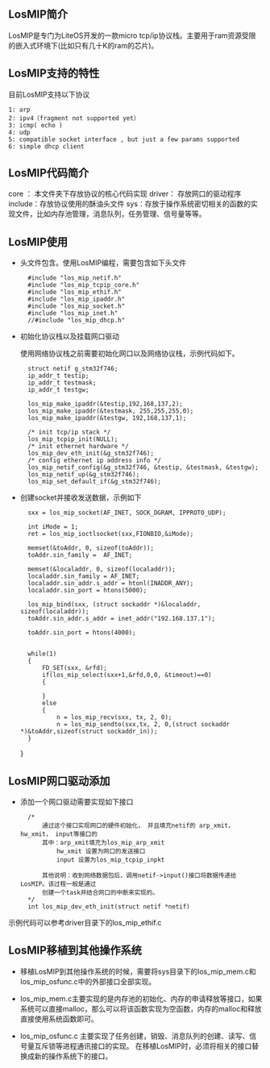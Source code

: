 ## LosMIP简介
LosMIP是专门为LiteOS开发的一款micro tcp/ip协议栈。主要用于ram资源受限的嵌入式环境下(比如只有几十K的ram的芯片)。

## LosMIP支持的特性

目前LosMIP支持以下协议

    1: arp
    2: ipv4（fragment not supported yet）
    3: icmp( echo )
    4: udp
    5: compatible socket interface , but just a few params supported
    6: simple dhcp client

## LosMIP代码简介

core ： 本文件夹下存放协议的核心代码实现
driver： 存放网口的驱动程序
include：存放协议使用的酥油头文件
sys：存放于操作系统密切相关的函数的实现文件，比如内存池管理，消息队列，任务管理、信号量等等。


## LosMIP使用
- 头文件包含。使用LosMIP编程，需要包含如下头文件
		
		#include "los_mip_netif.h"
		#include "los_mip_tcpip_core.h"
		#include "los_mip_ethif.h"
		#include "los_mip_ipaddr.h"
		#include "los_mip_socket.h"
		#include "los_mip_inet.h"
		//#include "los_mip_dhcp.h"

- 初始化协议栈以及挂载网口驱动

  使用网络协议栈之前需要初始化网口以及网络协议栈，示例代码如下。

		struct netif g_stm32f746;
		ip_addr_t testip;
		ip_addr_t testmask;
		ip_addr_t testgw;
    
		los_mip_make_ipaddr(&testip,192,168,137,2);
		los_mip_make_ipaddr(&testmask, 255,255,255,0);
		los_mip_make_ipaddr(&testgw, 192,168,137,1);
    
		/* init tcp/ip stack */
		los_mip_tcpip_init(NULL);
		/* init ethernet hardware */
		los_mip_dev_eth_init(&g_stm32f746);
		/* config ethernet ip address info */
		los_mip_netif_config(&g_stm32f746, &testip, &testmask, &testgw);
		los_mip_netif_up(&g_stm32f746);
		los_mip_set_default_if(&g_stm32f746);

- 创建socket并接收发送数据，示例如下

		sxx = los_mip_socket(AF_INET, SOCK_DGRAM, IPPROTO_UDP); 

		int iMode = 1;  
		ret = los_mip_ioctlsocket(sxx,FIONBIO,&iMode); 
    
		memset(&toAddr, 0, sizeof(toAddr));
		toAddr.sin_family =  AF_INET;

		memset(&localaddr, 0, sizeof(localaddr));
		localaddr.sin_family = AF_INET;
		localaddr.sin_addr.s_addr = htonl(INADDR_ANY);
		localaddr.sin_port = htons(5000);
	
		los_mip_bind(sxx, (struct sockaddr *)&localaddr, sizeof(localaddr));
		toAddr.sin_addr.s_addr = inet_addr("192.168.137.1");

		toAddr.sin_port = htons(4000);
    

		while(1)
		{
    		FD_SET(sxx, &rfd);
			if(los_mip_select(sxx+1,&rfd,0,0, &timeout)==0)
			{
            
			}
			else
			{
				n = los_mip_recv(sxx, tx, 2, 0);
				n = los_mip_sendto(sxx,tx, 2, 0,(struct sockaddr *)&toAddr,sizeof(struct sockaddr_in));
        }
    }

## LosMIP网口驱动添加

- 添加一个网口驱动需要实现如下接口

		/* 
			通过这个接口实现网口的硬件初始化， 并且填充netif的 arp_xmit，hw_xmit， input等接口的
            其中：arp_xmit填充为los_mip_arp_xmit
				hw_xmit 设置为网口的发送接口
                input 设置为los_mip_tcpip_inpkt

			其他说明：收到网络数据包后，调用netif->input()接口将数据传递给LosMIP。该过程一般是通过
            创建一个task并结合网口的中断来实现的。
		*/
		int los_mip_dev_eth_init(struct netif *netif)

示例代码可以参考driver目录下的los_mip_ethif.c

## LosMIP移植到其他操作系统
- 移植LosMIP到其他操作系统的时候，需要将sys目录下的los_mip_mem.c和los_mip_osfunc.c中的外部接口全部实现。

- los_mip_mem.c主要实现的是内存池的初始化、内存的申请释放等接口，如果系统可以直接malloc，那么可以将该函数实现为空函数，内存的malloc和释放直接使用系统函数即可。

- los_mip_osfunc.c 主要实现了任务创建，销毁、消息队列的创建、读写、信号量互斥锁等进程通讯接口的实现。
在移植LosMIP时，必须将相关的接口替换成新的操作系统下的接口。



		